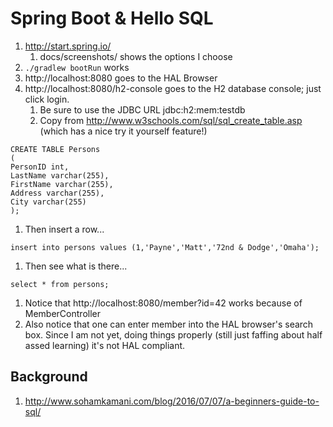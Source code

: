 
# Spring Boot & Hello SQL

1. http://start.spring.io/
   1. docs/screenshots/ shows the options I choose
1. `./gradlew bootRun` works
1. http://localhost:8080 goes to the HAL Browser
1. http://localhost:8080/h2-console goes to the H2 database console; just click login.
   1. Be sure to use the JDBC URL jdbc:h2:mem:testdb
   1. Copy from http://www.w3schools.com/sql/sql_create_table.asp (which has a nice try it yourself feature!)
~~~~~
CREATE TABLE Persons
(
PersonID int,
LastName varchar(255),
FirstName varchar(255),
Address varchar(255),
City varchar(255)
);
~~~~~
  1. Then insert a row...
~~~~~
insert into persons values (1,'Payne','Matt','72nd & Dodge','Omaha');
~~~~~
  1. Then see what is there...
~~~~~
select * from persons;
~~~~~  
1. Notice that http://localhost:8080/member?id=42 works because of MemberController
1. Also notice that one can enter member into the HAL browser's search box.  Since I am not yet, doing things properly (still just faffing about half assed learning) it's not HAL compliant.



## Background
1. http://www.sohamkamani.com/blog/2016/07/07/a-beginners-guide-to-sql/
